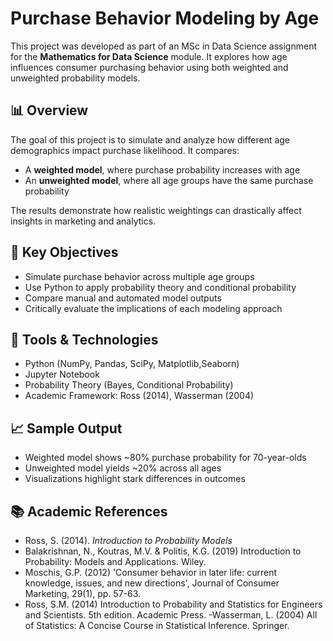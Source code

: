 # Purchase Behavior Modeling by Age

This project was developed as part of an MSc in Data Science assignment for the **Mathematics for Data Science** module. It explores how age influences consumer purchasing behavior using both weighted and unweighted probability models.

## 📊 Overview

The goal of this project is to simulate and analyze how different age demographics impact purchase likelihood. It compares:
- A **weighted model**, where purchase probability increases with age
- An **unweighted model**, where all age groups have the same purchase probability

The results demonstrate how realistic weightings can drastically affect insights in marketing and analytics.

## 🧠 Key Objectives
- Simulate purchase behavior across multiple age groups
- Use Python to apply probability theory and conditional probability
- Compare manual and automated model outputs
- Critically evaluate the implications of each modeling approach

## 🔧 Tools & Technologies
- Python (NumPy, Pandas, SciPy, Matplotlib,Seaborn)
- Jupyter Notebook
- Probability Theory (Bayes, Conditional Probability)
- Academic Framework: Ross (2014), Wasserman (2004)

## 📈 Sample Output
- Weighted model shows ~80% purchase probability for 70-year-olds
- Unweighted model yields ~20% across all ages
- Visualizations highlight stark differences in outcomes

## 📚 Academic References
- Ross, S. (2014). *Introduction to Probability Models*
- Balakrishnan, N., Koutras, M.V. & Politis, K.G. (2019) Introduction to Probability: Models and Applications. Wiley.
- Moschis, G.P. (2012) 'Consumer behavior in later life: current knowledge, issues, and new directions', Journal of Consumer Marketing, 29(1), pp. 57-63.
- Ross, S.M. (2014) Introduction to Probability and Statistics for Engineers and Scientists. 5th edition. Academic Press.
-Wasserman, L. (2004) All of Statistics: A Concise Course in Statistical Inference. Springer.




